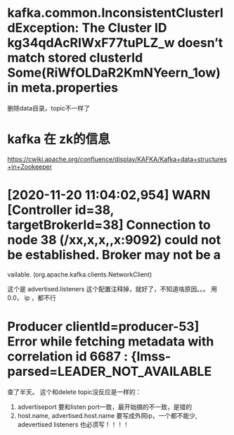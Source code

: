 # kafka.common.InconsistentClusterIdException: The Cluster ID kg34qdAcRIWxF77tuPLZ_w doesn’t match stored clusterId Some(RiWfOLDaR2KmNYeern_1ow) in meta.properties

删除data目录。topic不一样了 


# kafka 在 zk的信息


https://cwiki.apache.org/confluence/display/KAFKA/Kafka+data+structures+in+Zookeeper


# [2020-11-20 11:04:02,954] WARN [Controller id=38, targetBrokerId=38] Connection to node 38 (/xx,x,x,,x:9092) could not be established. Broker may not be a
vailable. (org.apache.kafka.clients.NetworkClient)

这个是 advertised.listeners 这个配置注释掉，就好了，不知道啥原因。。。   用 0.0， ip ，都不行


# Producer clientId=producer-53] Error while fetching metadata with correlation id 6687 : {lmss-parsed=LEADER_NOT_AVAILABLE

查了半天。 这个和delete topic没反应是一样的：

1. advertiseport 要和listen port一致，最开始搞的不一致，是错的
2. host.name,  advertised.host.name 要写成外网ip，一个都不能少,  adevertised listeners 也必须写！！！！
